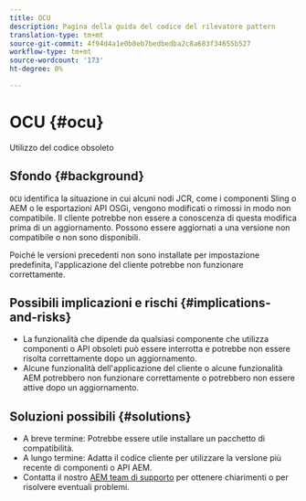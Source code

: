```yaml
---
title: OCU
description: Pagina della guida del codice del rilevatore pattern
translation-type: tm+mt
source-git-commit: 4f94d4a1e0b8eb7bedbedba2c8a683f34655b527
workflow-type: tm+mt
source-wordcount: '173'
ht-degree: 0%

---
```



# OCU {#ocu}

Utilizzo del codice obsoleto

## Sfondo {#background}

`OCU` identifica la situazione in cui alcuni nodi JCR, come i componenti Sling o AEM o le esportazioni API OSGi, vengono modificati o rimossi in modo non compatibile. Il cliente potrebbe non essere a conoscenza di questa modifica prima di un aggiornamento. Possono essere aggiornati a una versione non compatibile o non sono disponibili.

Poiché le versioni precedenti non sono installate per impostazione predefinita, l&#39;applicazione del cliente potrebbe non funzionare correttamente.

## Possibili implicazioni e rischi {#implications-and-risks}

* La funzionalità che dipende da qualsiasi componente che utilizza componenti o API obsoleti può essere interrotta e potrebbe non essere risolta correttamente dopo un aggiornamento.
* Alcune funzionalità dell&#39;applicazione del cliente o alcune funzionalità AEM potrebbero non funzionare correttamente o potrebbero non essere attive dopo un aggiornamento.

## Soluzioni possibili {#solutions}

* A breve termine: Potrebbe essere utile installare un pacchetto di compatibilità.
* A lungo termine: Adatta il codice cliente per utilizzare la versione più recente di componenti o API AEM.
* Contatta il nostro [AEM team di supporto](https://helpx.adobe.com/enterprise/using/support-for-experience-cloud.html) per ottenere chiarimenti o per risolvere eventuali problemi.
